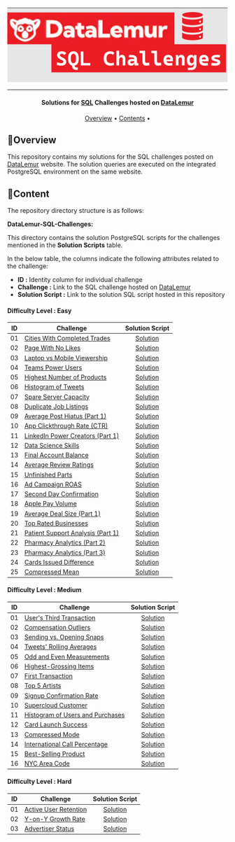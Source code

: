 ![Project Logo](https://github.com/Ereh11/DateLemur-SQL-Interview-Questions/blob/main/Resources/datalemurcover.jpg)

---

<h4 align="center">Solutions for <a href="" target="_blank">SQL</a> Challenges hosted on <a href="https://datalemur.com?referralCode=hRH4ho3l" target="_blank">DataLemur</a> </h4>

<p align="center">
  <a href="#overview">Overview</a> •
  <a href="#content">Contents</a> •
</p>

## 🔎Overview

This repository contains my solutions for the SQL challenges posted on [DataLemur](https://datalemur.com/sql-interview-questions) website. The solution queries are executed on the integrated PostgreSQL environment on the same website.


## 🎯Content

The repository directory structure is as follows:

**DataLemur-SQL-Challenges:**

This directory contains the solution PostgreSQL scripts for the challenges mentioned in the **Solution Scripts** table.


In the below table, the columns indicate the following attributes related to the challenge:

- **ID :** Identity column for individual challenge
- **Challenge :** Link to the SQL challenge hosted on [DataLemur](https://datalemur.com/sql-interview-questions)
- **Solution Script :** Link to the solution SQL script hosted in this repository

#### Difficulty Level : Easy

| ID | Challenge | Solution Script |
|:------:|------------|:---------:|
| 01 | [Cities With Completed Trades](https://datalemur.com/questions/completed-trades) | [Solution](https://github.com/Ereh11/DateLemur-SQL-Interview-Questions/blob/main/DataLemur-SQL-Challenges/Easy/Cities%20With%20Completed%20Trades.sql)
| 02 | [Page With No Likes](https://datalemur.com/questions/sql-page-with-no-likes) | [Solution](https://github.com/Ereh11/DateLemur-SQL-Interview-Questions/blob/main/DataLemur-SQL-Challenges/Easy/Page%20With%20No%20Likes.sql)
| 03 | [Laptop vs Mobile Viewership](https://datalemur.com/questions/laptop-mobile-viewership) | [Solution](https://github.com/Ereh11/DateLemur-SQL-Interview-Questions/blob/main/DataLemur-SQL-Challenges/Easy/Laptop%20vs.%20Mobile%20Viewership.sql)
| 04 | [Teams Power Users](https://datalemur.com/questions/teams-power-users) | [Solution](https://github.com/Ereh11/DateLemur-SQL-Interview-Questions/blob/main/DataLemur-SQL-Challenges/Easy/Teams%20Power%20Users.sql)
| 05 | [Highest Number of Products](https://datalemur.com/questions/sql-highest-products) | [Solution](https://github.com/Ereh11/DateLemur-SQL-Interview-Questions/blob/main/DataLemur-SQL-Challenges/Easy/Highest%20Number%20of%20Products.sql)
| 06 | [Histogram of Tweets](https://datalemur.com/questions/sql-histogram-tweets) | [Solution](https://github.com/Ereh11/DateLemur-SQL-Interview-Questions/blob/main/DataLemur-SQL-Challenges/Easy/Histogram%20of%20Tweets.sql)
| 07 | [Spare Server Capacity](https://datalemur.com/questions/sql-spare-server-capacity) | [Solution](https://github.com/Ereh11/DateLemur-SQL-Interview-Questions/blob/main/DataLemur-SQL-Challenges/Easy/Spare%20Server%20Capacity.sql)
| 08 | [Duplicate Job Listings](https://datalemur.com/questions/duplicate-job-listings) | [Solution](https://github.com/Ereh11/DateLemur-SQL-Interview-Questions/blob/main/DataLemur-SQL-Challenges/Easy/Duplicate%20Job%20Listings.sql)
| 09 | [Average Post Hiatus (Part 1)](https://datalemur.com/questions/sql-average-post-hiatus-1) | [Solution](https://github.com/Ereh11/DateLemur-SQL-Interview-Questions/blob/main/DataLemur-SQL-Challenges/Easy/Average%20Post%20Hiatus%20(Part%201).sql)
| 10 | [App Clickthrough Rate (CTR)](https://datalemur.com/questions/sql-app-ctr) | [Solution](https://github.com/Ereh11/DateLemur-SQL-Interview-Questions/blob/main/DataLemur-SQL-Challenges/Easy/App%20Click-through%20Rate%20(CTR).sql)
| 11 | [LinkedIn Power Creators (Part 1)](https://datalemur.com/questions/linkedin-power-creators) | [Solution](https://github.com/Ereh11/DateLemur-SQL-Interview-Questions/blob/main/DataLemur-SQL-Challenges/Easy/LinkedIn%20Power%20Creators%20(Part%201).sql)
| 12 | [Data Science Skills](https://datalemur.com/questions/matching-skills) | [Solution](https://github.com/Ereh11/DateLemur-SQL-Interview-Questions/blob/main/DataLemur-SQL-Challenges/Easy/Data%20Science%20Skills.sql)
| 13 | [Final Account Balance](https://datalemur.com/questions/final-account-balance) | [Solution](https://github.com/Ereh11/DateLemur-SQL-Interview-Questions/blob/main/DataLemur-SQL-Challenges/Easy/Final%20Account%20Balance.sql)
| 14 | [Average Review Ratings](https://datalemur.com/questions/sql-avg-review-ratings) | [Solution](https://github.com/Ereh11/DateLemur-SQL-Interview-Questions/blob/main/DataLemur-SQL-Challenges/Easy/Average%20Review%20Ratings.sql)
| 15 | [Unfinished Parts](https://datalemur.com/questions/tesla-unfinished-parts) | [Solution](https://github.com/Ereh11/DateLemur-SQL-Interview-Questions/blob/main/DataLemur-SQL-Challenges/Easy/Unfinished%20Parts.sql)
| 16 | [Ad Campaign ROAS](https://datalemur.com/questions/ad-campaign-roas) | [Solution](https://github.com/Ereh11/DateLemur-SQL-Interview-Questions/blob/main/DataLemur-SQL-Challenges/Easy/Ad%20Campaign%20ROAS.sql)
| 17 | [Second Day Confirmation](https://datalemur.com/questions/second-day-confirmation) | [Solution](https://github.com/Ereh11/DateLemur-SQL-Interview-Questions/blob/main/DataLemur-SQL-Challenges/Easy/Second%20Day%20Confirmation.sql)
| 18 | [Apple Pay Volume](https://datalemur.com/questions/apple-pay-volume) | [Solution](https://github.com/Ereh11/DateLemur-SQL-Interview-Questions/blob/main/DataLemur-SQL-Challenges/Easy/Apple%20Pay%20Volume.sql)
| 19 | [Average Deal Size (Part 1)](https://datalemur.com/questions/sql-average-deal-size) | [Solution](https://github.com/Ereh11/DateLemur-SQL-Interview-Questions/blob/main/DataLemur-SQL-Challenges/Easy/Average%20Deal%20Size%20(Part%201).sql)
| 20 | [Top Rated Businesses](https://datalemur.com/questions/sql-top-businesses) | [Solution](https://github.com/Ereh11/DateLemur-SQL-Interview-Questions/blob/main/DataLemur-SQL-Challenges/Easy/Top%20Rated%20Businesses.sql)
| 21 | [Patient Support Analysis (Part 1)](https://datalemur.com/questions/frequent-callers) | [Solution](https://github.com/Ereh11/DateLemur-SQL-Interview-Questions/blob/main/DataLemur-SQL-Challenges/Easy/Patient%20Support%20Analysis%20(Part%201).sql)
| 22 | [Pharmacy Analytics (Part 2)](https://datalemur.com/questions/non-profitable-drugs) | [Solution](https://github.com/Ereh11/DateLemur-SQL-Interview-Questions/blob/main/DataLemur-SQL-Challenges/Easy/Pharmacy%20Analytics%20(Part%202).sql)
| 23 | [Pharmacy Analytics (Part 3)](https://datalemur.com/questions/total-drugs-sales) | [Solution](https://github.com/Ereh11/DateLemur-SQL-Interview-Questions/blob/main/DataLemur-SQL-Challenges/Easy/Pharmacy%20Analytics%20(Part%203).sql)
| 24 | [Cards Issued Difference](https://datalemur.com/questions/cards-issued-difference) | [Solution](https://github.com/Ereh11/DateLemur-SQL-Interview-Questions/blob/main/DataLemur-SQL-Challenges/Easy/Cards%20Issued%20Difference.sql)
| 25 | [Compressed Mean](https://datalemur.com/questions/alibaba-compressed-mean) | [Solution](https://github.com/Ereh11/DateLemur-SQL-Interview-Questions/blob/main/DataLemur-SQL-Challenges/Easy/Compressed%20Mean.sql)

#### Difficulty Level : Medium

| ID | Challenge | Solution Script |
|:------:|------------|:---------:|
| 01 | [User's Third Transaction](https://datalemur.com/questions/sql-third-transaction) | [Solution](https://github.com/Ereh11/DateLemur-SQL-Interview-Questions/blob/main/DataLemur-SQL-Challenges/Medium/User's%20Third%20Transaction.sql)
| 02 | [Compensation Outliers](https://datalemur.com/questions/compensation-outliers) | [Solution](https://github.com/Ereh11/DateLemur-SQL-Interview-Questions/blob/main/DataLemur-SQL-Challenges/Medium/Compensation%20Outliers.sql)
| 03 | [Sending vs. Opening Snaps](https://datalemur.com/questions/time-spent-snaps) | [Solution](https://github.com/Ereh11/DateLemur-SQL-Interview-Questions/blob/main/DataLemur-SQL-Challenges/Medium/Sending%20vs.%20Opening%20Snaps.sql)
| 04 | [Tweets' Rolling Averages](https://datalemur.com/questions/rolling-average-tweets) | [Solution](https://github.com/Ereh11/DateLemur-SQL-Interview-Questions/blob/main/DataLemur-SQL-Challenges/Medium/Tweets'%20Rolling%20Averages.sql)
| 05 | [Odd and Even Measurements](https://datalemur.com/questions/odd-even-measurements) | [Solution](https://github.com/Ereh11/DateLemur-SQL-Interview-Questions/blob/main/DataLemur-SQL-Challenges/Medium/Odd%20and%20Even%20Measurements.sql)
| 06 | [Highest-Grossing Items](https://datalemur.com/questions/sql-highest-grossing) | [Solution](https://github.com/Ereh11/DateLemur-SQL-Interview-Questions/blob/main/DataLemur-SQL-Challenges/Medium/Highest-Grossing%20Items.sql)
| 07 | [First Transaction](https://datalemur.com/questions/sql-first-transaction) | [Solution](https://github.com/Ereh11/DateLemur-SQL-Interview-Questions/blob/main/DataLemur-SQL-Challenges/Medium/First%20Transaction.sql)
| 08 | [Top 5 Artists](https://datalemur.com/questions/top-fans-rank) | [Solution](https://github.com/Ereh11/DateLemur-SQL-Interview-Questions/blob/main/DataLemur-SQL-Challenges/Medium/Top%205%20Artists.sql)
| 09 | [Signup Confirmation Rate](https://datalemur.com/questions/signup-confirmation-rate) | [Solution](https://github.com/Ereh11/DateLemur-SQL-Interview-Questions/blob/main/DataLemur-SQL-Challenges/Medium/Signup%20Activation%20Rate.sql)
| 10 | [Supercloud Customer](https://datalemur.com/questions/supercloud-customer) | [Solution](https://github.com/Ereh11/DateLemur-SQL-Interview-Questions/blob/main/DataLemur-SQL-Challenges/Medium/Supercloud%20Customer.sql) 
| 11 | [Histogram of Users and Purchases](https://datalemur.com/questions/histogram-users-purchases) | [Solution](https://github.com/Ereh11/DateLemur-SQL-Interview-Questions/blob/main/DataLemur-SQL-Challenges/Medium/Histogram%20of%20Users%20and%20Purchases.sql) 
| 12 | [Card Launch Success](https://datalemur.com/questions/card-launch-success) | [Solution](https://github.com/Ereh11/DateLemur-SQL-Interview-Questions/blob/main/DataLemur-SQL-Challenges/Medium/Card%20Launch%20Success.sql)
| 13 | [Compressed Mode](https://datalemur.com/questions/alibaba-compressed-mode) | [Solution](https://github.com/Ereh11/DateLemur-SQL-Interview-Questions/blob/main/DataLemur-SQL-Challenges/Medium/Compressed%20Mode.sql)
| 14 | [International Call Percentage](https://datalemur.com/questions/international-call-percentage) | [Solution](https://github.com/Ereh11/DateLemur-SQL-Interview-Questions/blob/main/DataLemur-SQL-Challenges/Medium/International%20Call%20Percentage.sql)
| 15 | [Best-Selling Product](https://datalemur.com/questions/best-selling-products) | [Solution](https://github.com/Ereh11/DateLemur-SQL-Interview-Questions/blob/main/DataLemur-SQL-Challenges/Medium/Best-Selling%20Product.sql)
| 16 | [NYC Area Code](https://datalemur.com/questions/nyc-area-code) | [Solution](https://github.com/Ereh11/DateLemur-SQL-Interview-Questions/blob/main/DataLemur-SQL-Challenges/Medium/NYC%20Area%20Code.sql)

#### Difficulty Level : Hard

| ID | Challenge | Solution Script |
|:------:|------------|:---------:|
| 01 | [Active User Retention](https://datalemur.com/questions/user-retention) | [Solution](https://github.com/Ereh11/DateLemur-SQL-Interview-Questions/blob/main/DataLemur-SQL-Challenges/Hard/Active%20User%20Retention.sql)
| 02 | [Y-on-Y Growth Rate](https://datalemur.com/questions/yoy-growth-rate) | [Solution](https://github.com/Ereh11/DateLemur-SQL-Interview-Questions/blob/main/DataLemur-SQL-Challenges/Hard/Y-on-Y%20Growth%20Rate.sql)
| 03 | [Advertiser Status](https://datalemur.com/questions/updated-status) | [Solution]()


